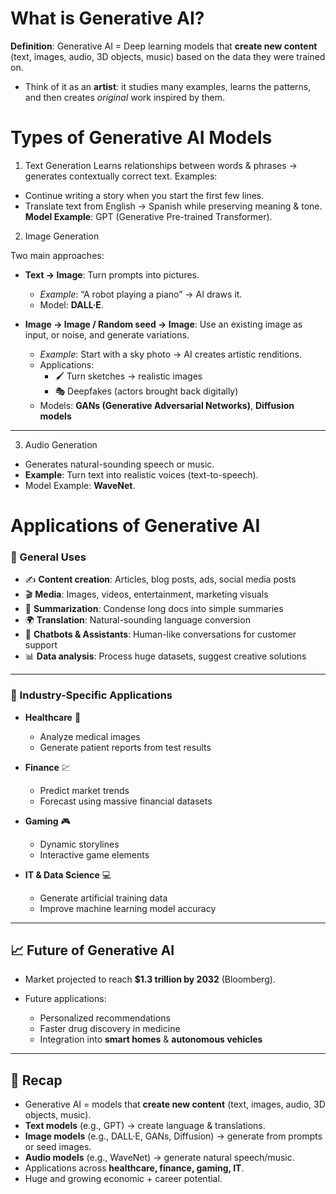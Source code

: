 # What is Generative AI?
**Definition**: Generative AI = Deep learning models that **create new content** (text, images, audio, 3D objects, music) based on the data they were trained on.
* Think of it as an **artist**: it studies many examples, learns the patterns, and then creates *original* work inspired by them.


# Types of Generative AI Models

1. Text Generation
Learns relationships between words & phrases → generates contextually correct text.
Examples:
  * Continue writing a story when you start the first few lines.
  * Translate text from English → Spanish while preserving meaning & tone.
**Model Example**: GPT (Generative Pre-trained Transformer).


2. Image Generation

Two main approaches:

* **Text → Image**: Turn prompts into pictures.

  * *Example*: “A robot playing a piano” → AI draws it.
  * Model: **DALL·E**.

* **Image → Image / Random seed → Image**: Use an existing image as input, or noise, and generate variations.

  * *Example*: Start with a sky photo → AI creates artistic renditions.
  * Applications:
    * 🖌️ Turn sketches → realistic images
    * 🎭 Deepfakes (actors brought back digitally)
  * Models: **GANs (Generative Adversarial Networks)**, **Diffusion models**

---

3. Audio Generation
* Generates natural-sounding speech or music.
* **Example**: Turn text into realistic voices (text-to-speech).
* Model Example: **WaveNet**.



# Applications of Generative AI

### 🔹 General Uses

* ✍️ **Content creation**: Articles, blog posts, ads, social media posts
* 🎬 **Media**: Images, videos, entertainment, marketing visuals
* 📑 **Summarization**: Condense long docs into simple summaries
* 🌍 **Translation**: Natural-sounding language conversion
* 🤖 **Chatbots & Assistants**: Human-like conversations for customer support
* 📊 **Data analysis**: Process huge datasets, suggest creative solutions

---

### 🔹 Industry-Specific Applications

* **Healthcare** 🏥

  * Analyze medical images
  * Generate patient reports from test results

* **Finance** 💹

  * Predict market trends
  * Forecast using massive financial datasets

* **Gaming** 🎮

  * Dynamic storylines
  * Interactive game elements

* **IT & Data Science** 💻

  * Generate artificial training data
  * Improve machine learning model accuracy

---

## 📈 Future of Generative AI

* Market projected to reach **\$1.3 trillion by 2032** (Bloomberg).
* Future applications:

  * Personalized recommendations
  * Faster drug discovery in medicine
  * Integration into **smart homes** & **autonomous vehicles**

---

## 📝 Recap

* Generative AI = models that **create new content** (text, images, audio, 3D objects, music).
* **Text models** (e.g., GPT) → create language & translations.
* **Image models** (e.g., DALL·E, GANs, Diffusion) → generate from prompts or seed images.
* **Audio models** (e.g., WaveNet) → generate natural speech/music.
* Applications across **healthcare, finance, gaming, IT**.
* Huge and growing economic + career potential.
